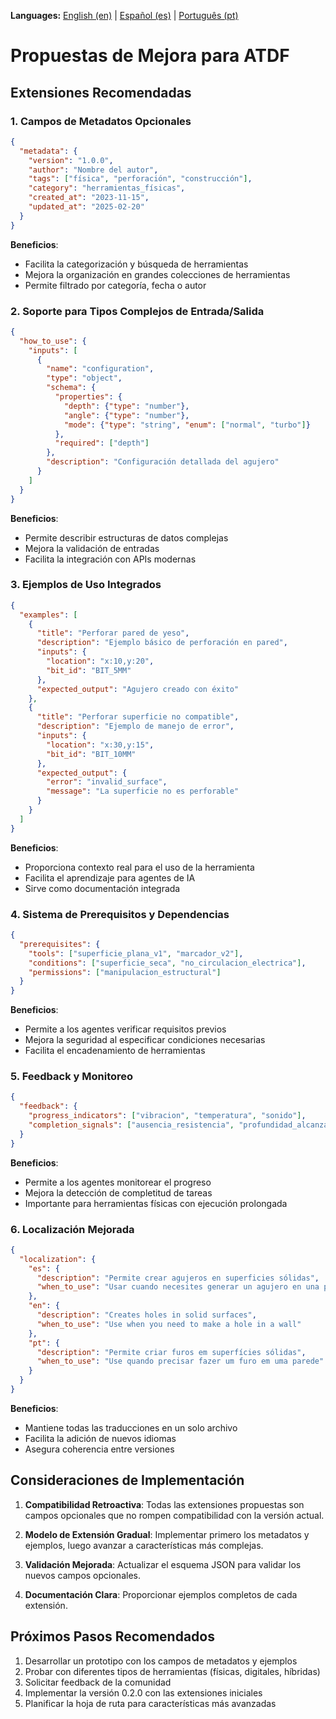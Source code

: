 **Languages:** [English (en)](enhancement_proposal.md) | [Español (es)](../es/enhancement_proposal.md) | [Português (pt)](../pt/enhancement_proposal.md)

# Propuestas de Mejora para ATDF

## Extensiones Recomendadas

### 1. Campos de Metadatos Opcionales
```json
{
  "metadata": {
    "version": "1.0.0",
    "author": "Nombre del autor",
    "tags": ["física", "perforación", "construcción"],
    "category": "herramientas_físicas",
    "created_at": "2023-11-15",
    "updated_at": "2025-02-20"
  }
}
```

**Beneficios**: 
- Facilita la categorización y búsqueda de herramientas
- Mejora la organización en grandes colecciones de herramientas
- Permite filtrado por categoría, fecha o autor

### 2. Soporte para Tipos Complejos de Entrada/Salida
```json
{
  "how_to_use": {
    "inputs": [
      {
        "name": "configuration",
        "type": "object",
        "schema": {
          "properties": {
            "depth": {"type": "number"},
            "angle": {"type": "number"},
            "mode": {"type": "string", "enum": ["normal", "turbo"]}
          },
          "required": ["depth"]
        },
        "description": "Configuración detallada del agujero"
      }
    ]
  }
}
```

**Beneficios**:
- Permite describir estructuras de datos complejas
- Mejora la validación de entradas
- Facilita la integración con APIs modernas

### 3. Ejemplos de Uso Integrados
```json
{
  "examples": [
    {
      "title": "Perforar pared de yeso",
      "description": "Ejemplo básico de perforación en pared",
      "inputs": {
        "location": "x:10,y:20",
        "bit_id": "BIT_5MM"
      },
      "expected_output": "Agujero creado con éxito"
    },
    {
      "title": "Perforar superficie no compatible",
      "description": "Ejemplo de manejo de error",
      "inputs": {
        "location": "x:30,y:15",
        "bit_id": "BIT_10MM"
      },
      "expected_output": {
        "error": "invalid_surface",
        "message": "La superficie no es perforable"
      }
    }
  ]
}
```

**Beneficios**:
- Proporciona contexto real para el uso de la herramienta
- Facilita el aprendizaje para agentes de IA
- Sirve como documentación integrada

### 4. Sistema de Prerequisitos y Dependencias
```json
{
  "prerequisites": {
    "tools": ["superficie_plana_v1", "marcador_v2"],
    "conditions": ["superficie_seca", "no_circulacion_electrica"],
    "permissions": ["manipulacion_estructural"]
  }
}
```

**Beneficios**:
- Permite a los agentes verificar requisitos previos
- Mejora la seguridad al especificar condiciones necesarias
- Facilita el encadenamiento de herramientas

### 5. Feedback y Monitoreo
```json
{
  "feedback": {
    "progress_indicators": ["vibracion", "temperatura", "sonido"],
    "completion_signals": ["ausencia_resistencia", "profundidad_alcanzada"]
  }
}
```

**Beneficios**:
- Permite a los agentes monitorear el progreso
- Mejora la detección de completitud de tareas
- Importante para herramientas físicas con ejecución prolongada

### 6. Localización Mejorada
```json
{
  "localization": {
    "es": {
      "description": "Permite crear agujeros en superficies sólidas",
      "when_to_use": "Usar cuando necesites generar un agujero en una pared"
    },
    "en": {
      "description": "Creates holes in solid surfaces",
      "when_to_use": "Use when you need to make a hole in a wall"
    },
    "pt": {
      "description": "Permite criar furos em superfícies sólidas",
      "when_to_use": "Use quando precisar fazer um furo em uma parede"
    }
  }
}
```

**Beneficios**:
- Mantiene todas las traducciones en un solo archivo
- Facilita la adición de nuevos idiomas
- Asegura coherencia entre versiones

## Consideraciones de Implementación

1. **Compatibilidad Retroactiva**: Todas las extensiones propuestas son campos opcionales que no rompen compatibilidad con la versión actual.

2. **Modelo de Extensión Gradual**: Implementar primero los metadatos y ejemplos, luego avanzar a características más complejas.

3. **Validación Mejorada**: Actualizar el esquema JSON para validar los nuevos campos opcionales.

4. **Documentación Clara**: Proporcionar ejemplos completos de cada extensión.

## Próximos Pasos Recomendados

1. Desarrollar un prototipo con los campos de metadatos y ejemplos
2. Probar con diferentes tipos de herramientas (físicas, digitales, híbridas)
3. Solicitar feedback de la comunidad
4. Implementar la versión 0.2.0 con las extensiones iniciales
5. Planificar la hoja de ruta para características más avanzadas 